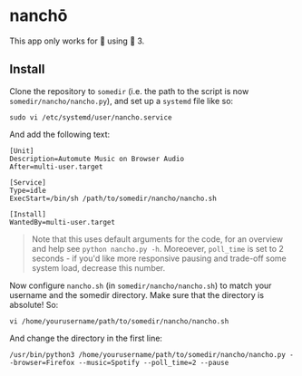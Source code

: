 # nanchō

This app only works for :penguin: using :snake: 3.

## Install

Clone the repository to `somedir` (i.e. the path to the script is now `somedir/nancho/nancho.py`), and set up a `systemd` file like so:

```shell
sudo vi /etc/systemd/user/nancho.service
```

And add the following text:

```
[Unit]
Description=Automute Music on Browser Audio
After=multi-user.target

[Service]
Type=idle
ExecStart=/bin/sh /path/to/somedir/nancho/nancho.sh

[Install]
WantedBy=multi-user.target
```

> Note that this uses default arguments for the code, for an overview and help see `python nancho.py -h`. Moreoever, `poll_time` is set to 2 seconds - if you'd like more responsive pausing and trade-off some system load, decrease this number.

Now configure `nancho.sh` (in `somedir/nancho/nancho.sh`) to match your username and the somedir directory. Make sure that the directory is absolute! So:

```shell
vi /home/yourusername/path/to/somedir/nancho/nancho.sh
```

And change the directory in the first line:


```shell
/usr/bin/python3 /home/yourusername/path/to/somedir/nancho/nancho.py --browser=Firefox --music=Spotify --poll_time=2 --pause
```
